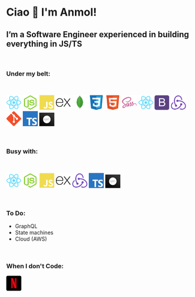 # Ciao 👋 I'm Anmol!

## I’m a Software Engineer experienced in building everything in JS/TS

<br>

### Under my belt:
<br>

<p align="left">
<img src="https://raw.githubusercontent.com/AnmolWalia1/AnmolWalia1/main/assests/react.svg" height="auto" width="40">
<img src="https://raw.githubusercontent.com/AnmolWalia1/AnmolWalia1/main/assests/nodejs.svg" height="auto" width="40">
<img src="https://raw.githubusercontent.com/AnmolWalia1/AnmolWalia1/main/assests/javascript.svg" height="auto" width="40">
<img src="https://raw.githubusercontent.com/AnmolWalia1/AnmolWalia1/main/assests/express.svg" height="auto" width="40">
<img src="https://raw.githubusercontent.com/AnmolWalia1/AnmolWalia1/main/assests/mongodb.svg" height="auto" width="40">
<img src="https://raw.githubusercontent.com/AnmolWalia1/AnmolWalia1/main/assests/css3.svg" height="auto" width="40">
<img src="https://raw.githubusercontent.com/AnmolWalia1/AnmolWalia1/main/assests/html5.svg" height="auto" width="40">
<img src="https://raw.githubusercontent.com/AnmolWalia1/AnmolWalia1/main/assests/sass.svg" height="auto" width="40">
<img src="https://raw.githubusercontent.com/AnmolWalia1/AnmolWalia1/main/assests/react.svg" height="auto" width="40">
<img src="https://raw.githubusercontent.com/AnmolWalia1/AnmolWalia1/main/assests/bootstrap.svg" height="auto" width="40">
<img src="https://raw.githubusercontent.com/AnmolWalia1/AnmolWalia1/main/assests/redux.svg" height="auto" width="40">
<img src="https://raw.githubusercontent.com/AnmolWalia1/AnmolWalia1/main/assests/git.svg" height="auto" width="40">
<img src="https://raw.githubusercontent.com/AnmolWalia1/AnmolWalia1/main/assests/typescript.png" height="auto" width="40">
<img src="https://raw.githubusercontent.com/AnmolWalia1/AnmolWalia1/main/assests/nextjs.png" height="auto" width="40">
</p>

<br/>

### Busy with:
<br>

<p align="left">
<img src="https://raw.githubusercontent.com/AnmolWalia1/AnmolWalia1/main/assests/react.svg" height="auto" width="40">
<img src="https://raw.githubusercontent.com/AnmolWalia1/AnmolWalia1/main/assests/nodejs.svg" height="auto" width="40">
<img src="https://raw.githubusercontent.com/AnmolWalia1/AnmolWalia1/main/assests/javascript.svg" height="auto" width="40">
<img src="https://raw.githubusercontent.com/AnmolWalia1/AnmolWalia1/main/assests/express.svg" height="auto" width="40">
<img src="https://raw.githubusercontent.com/AnmolWalia1/AnmolWalia1/main/assests/redux.svg" height="auto" width="40">
<img src="https://raw.githubusercontent.com/AnmolWalia1/AnmolWalia1/main/assests/typescript.png" height="auto" width="40">
<img src="https://raw.githubusercontent.com/AnmolWalia1/AnmolWalia1/main/assests/nextjs.png" height="auto" width="40">
</p>

<br/>

### <strong>To Do:</strong>

- GraphQL
- State machines
- Cloud (AWS)
<br>

### When I don't Code:

<img src="https://raw.githubusercontent.com/AnmolWalia1/AnmolWalia1/main/assests/Netflix.png" height="auto" width="40">

